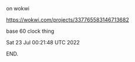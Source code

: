 on wokwi

  https://wokwi.com/projects/337765583146713682

base 60 clock thing

Sat 23 Jul 00:21:48 UTC 2022

END.
